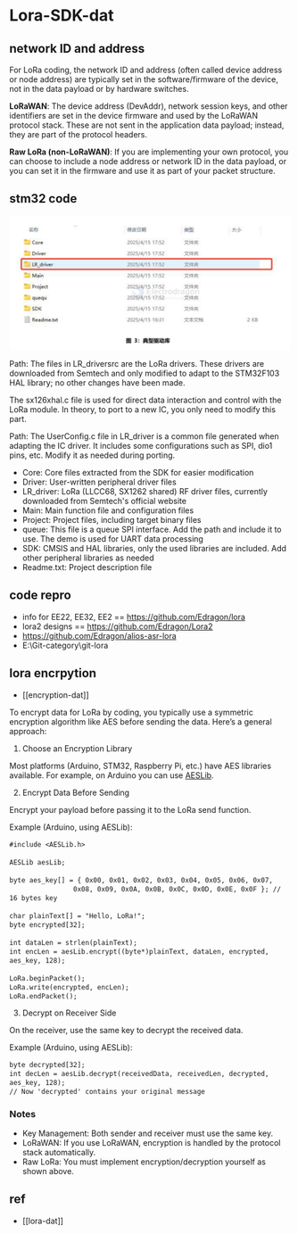 # Lora-SDK-dat

## network ID and address 

For LoRa coding, the network ID and address (often called device address or node address) are typically set in the software/firmware of the device, not in the data payload or by hardware switches.

**LoRaWAN**: The device address (DevAddr), network session keys, and other identifiers are set in the device firmware and used by the LoRaWAN protocol stack. These are not sent in the application data payload; instead, they are part of the protocol headers.

**Raw LoRa (non-LoRaWAN)**: If you are implementing your own protocol, you can choose to include a node address or network ID in the data payload, or you can set it in the firmware and use it as part of your packet structure.


## stm32 code

![](2025-06-23-18-46-43.png)

Path: The files in LR_driversrc are the LoRa drivers. These drivers are downloaded from Semtech and only modified to adapt to the STM32F103 HAL library; no other changes have been made.

The sx126xhal.c file is used for direct data interaction and control with the LoRa module. In theory, to port to a new IC, you only need to modify this part.

Path: The UserConfig.c file in LR_driver is a common file generated when adapting the IC driver. It includes some configurations such as SPI, dio1 pins, etc. Modify it as needed during porting.

- Core: Core files extracted from the SDK for easier modification
- Driver: User-written peripheral driver files
- LR_driver: LoRa (LLCC68, SX1262 shared) RF driver files, currently downloaded from Semtech's official website
- Main: Main function file and configuration files
- Project: Project files, including target binary files
- queue: This file is a queue SPI interface. Add the path and include it to use. The demo is used for UART data processing
- SDK: CMSIS and HAL libraries, only the used libraries are included. Add other peripheral libraries as needed
- Readme.txt: Project description file




## code repro

- info for EE22, EE32, EE2 == https://github.com/Edragon/lora
- lora2 designs == https://github.com/Edragon/Lora2
- https://github.com/Edragon/alios-asr-lora
- E:\Git-category\git-lora

## lora encrpytion 

- [[encryption-dat]]

To encrypt data for LoRa by coding, you typically use a symmetric encryption algorithm like AES before sending the data. Here’s a general approach:

1. Choose an Encryption Library
   
Most platforms (Arduino, STM32, Raspberry Pi, etc.) have AES libraries available. For example, on Arduino you can use [AESLib](https://github.com/DavyLandman/AESLib).

2. Encrypt Data Before Sending
   
Encrypt your payload before passing it to the LoRa send function.

Example (Arduino, using AESLib):

    #include <AESLib.h>

    AESLib aesLib;

    byte aes_key[] = { 0x00, 0x01, 0x02, 0x03, 0x04, 0x05, 0x06, 0x07,
                    0x08, 0x09, 0x0A, 0x0B, 0x0C, 0x0D, 0x0E, 0x0F }; // 16 bytes key

    char plainText[] = "Hello, LoRa!";
    byte encrypted[32];

    int dataLen = strlen(plainText);
    int encLen = aesLib.encrypt((byte*)plainText, dataLen, encrypted, aes_key, 128);

    LoRa.beginPacket();
    LoRa.write(encrypted, encLen);
    LoRa.endPacket();

3. Decrypt on Receiver Side

On the receiver, use the same key to decrypt the received data.

Example (Arduino, using AESLib):

    byte decrypted[32];
    int decLen = aesLib.decrypt(receivedData, receivedLen, decrypted, aes_key, 128);
    // Now 'decrypted' contains your original message


### Notes

- Key Management: Both sender and receiver must use the same key.
- LoRaWAN: If you use LoRaWAN, encryption is handled by the protocol stack automatically.
- Raw LoRa: You must implement encryption/decryption yourself as shown above.

## ref

- [[lora-dat]]